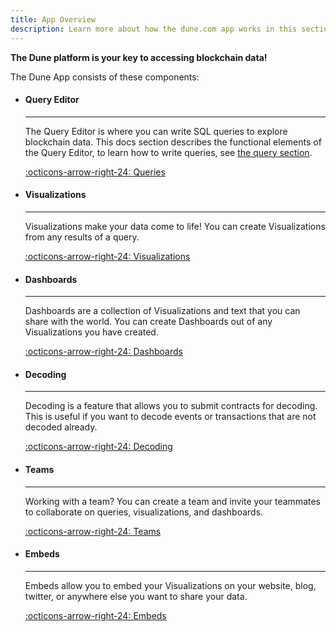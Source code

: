 ```yaml
---
title: App Overview
description: Learn more about how the dune.com app works in this section!
---
```


**The Dune platform is your key to accessing blockchain data!**  

  

The Dune App consists of these components:
<div class="grid cards" markdown>

-   #### Query Editor

    ---

    The Query Editor is where you can write SQL queries to explore blockchain data. This docs section describes the functional elements of the Query Editor, to learn how to write queries, see [the query section](../query/index.md).  
    
    [:octicons-arrow-right-24: Queries](queries/index.md)

-   #### Visualizations

    ---

    Visualizations make your data come to life! You can create Visualizations from any results of a query.  
    
    [:octicons-arrow-right-24: Visualizations](visualizations/index.md)

-   #### Dashboards

    ---

    Dashboards are a collection of Visualizations and text that you can share with the world. You can create Dashboards out of any Visualizations you have created.  
    
    [:octicons-arrow-right-24: Dashboards](dashboards.md)

-   #### Decoding

    ---

    Decoding is a feature that allows you to submit contracts for decoding. This is useful if you want to decode events or transactions that are not decoded already.  
    
    [:octicons-arrow-right-24: Decoding](decoding-contracts.md)

-   #### Teams

    ---

    Working with a team? You can create a team and invite your teammates to collaborate on queries, visualizations, and dashboards.  
    
    [:octicons-arrow-right-24: Teams](teams.md)

-   #### Embeds

    ---

    Embeds allow you to embed your Visualizations on your website, blog, twitter, or anywhere else you want to share your data.  
    
    [:octicons-arrow-right-24: Embeds](embeds.md)

</div>


